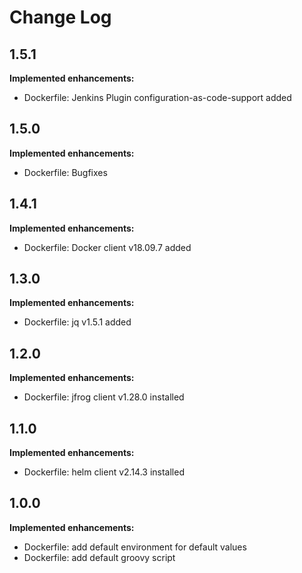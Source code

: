# Change Log

## 1.5.1
**Implemented enhancements:**
- Dockerfile: Jenkins Plugin configuration-as-code-support added

## 1.5.0
**Implemented enhancements:**
- Dockerfile: Bugfixes

## 1.4.1
**Implemented enhancements:**
- Dockerfile: Docker client v18.09.7 added

## 1.3.0
**Implemented enhancements:**
- Dockerfile: jq v1.5.1 added

## 1.2.0
**Implemented enhancements:**
- Dockerfile: jfrog client v1.28.0 installed

## 1.1.0
**Implemented enhancements:**
- Dockerfile: helm client v2.14.3 installed

## 1.0.0
**Implemented enhancements:**
- Dockerfile: add default environment for default values
- Dockerfile: add default groovy script
